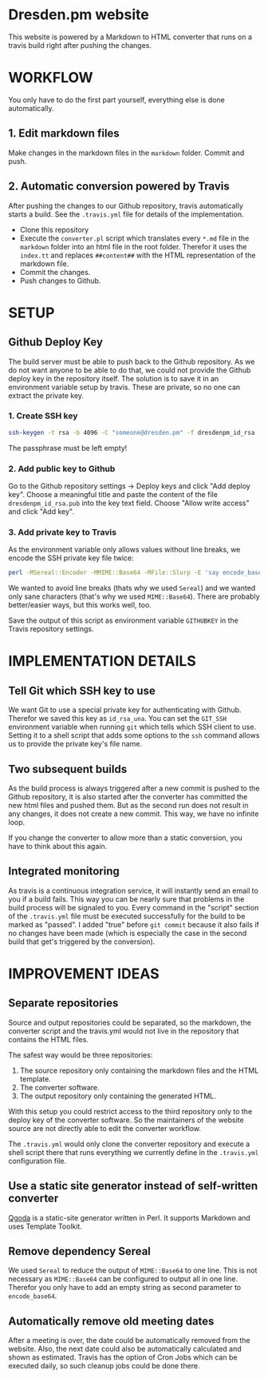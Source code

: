 # Dresden.pm website

This website is powered by a Markdown to HTML converter that runs on a travis build right after pushing the changes.

# WORKFLOW

You only have to do the first part yourself, everything else is done automatically.

## 1. Edit markdown files

Make changes in the markdown files in the `markdown` folder. Commit and push.

## 2. Automatic conversion powered by Travis

After pushing the changes to our Github repository, travis automatically starts a build. See the `.travis.yml` file for details of the implementation.

* Clone this repository
* Execute the `converter.pl` script which translates every `*.md` file in the `markdown` folder into an html file in the root folder. Therefor it uses the `index.tt` and replaces `##content##` with the HTML representation of the markdown file.
* Commit the changes.
* Push changes to Github.

# SETUP

## Github Deploy Key

The build server must be able to push back to the Github repository. As we do not want anyone to be able to do that, we could not provide the Github deploy key in the repository itself. The solution is to save it in an environment variable setup by travis. These are private, so no one can extract the private key.

### 1. Create SSH key

```bash
ssh-keygen -t rsa -b 4096 -C "someone@dresden.pm" -f dresdenpm_id_rsa
```

The passphrase must be left empty!

### 2. Add public key to Github

Go to the Github repository settings -> Deploy keys and click "Add deploy key". Choose a meaningful title and paste the content of the file `dresdenpm_id_rsa.pub` into the key text field. Choose "Allow write access" and click "Add key".

### 3. Add private key to Travis

As the environment variable only allows values without line breaks, we encode the SSH private key file twice:

```bash
perl -MSereal::Encoder -MMIME::Base64 -MFile::Slurp -E 'say encode_base64 encode_sereal(scalar read_file "dresdenpm_id_rsa"), ""'
```

We wanted to avoid line breaks (thats why we used `Sereal`) and we wanted only sane characters (that's why we used `MIME::Base64`). There are probably better/easier ways, but this works well, too.

Save the output of this script as environment variable `GITHUBKEY` in the Travis repository settings.

# IMPLEMENTATION DETAILS

## Tell Git which SSH key to use

We want Git to use a special private key for authenticating with Github. Therefor we saved this key as `id_rsa_una`. You can set the `GIT_SSH` environment variable when running `git` which tells which SSH client to use. Setting it to a shell script that adds some options to the `ssh` command allows us to provide the private key's file name.

## Two subsequent builds

As the build process is always triggered after a new commit is pushed to the Github repository, it is also started after the converter has committed the new html files and pushed them. But as the second run does not result in any changes, it does not create a new commit. This way, we have no infinite loop.

If you change the converter to allow more than a static conversion, you have to think about this again.

## Integrated monitoring

As travis is a continuous integration service, it will instantly send an email to you if a build fails. This way you can be nearly sure that problems in the build process will be signaled to you. Every command in the "script" section of the `.travis.yml` file must be executed successfully for the build to be marked as "passed". I added "true" before `git commit` because it also fails if no changes have been made (which is especially the case in the second build that get's triggered by the conversion).

# IMPROVEMENT IDEAS

## Separate repositories

Source and output repositories could be separated, so the markdown, the converter script and the travis.yml would not live in the repository that contains the HTML files.

The safest way would be three repositories:

1. The source repository only containing the markdown files and the HTML template.
2. The converter software.
3. The output repository only containing the generated HTML.

With this setup you could restrict access to the third repository only to the deploy key of the converter software. So the maintainers of the website source are not directly able to edit the converter workflow.

The `.travis.yml` would only clone the converter repository and execute a shell script there that runs everything we currently define in the `.travis.yml` configuration file.

## Use a static site generator instead of self-written converter

[Qgoda](http://www.qgoda.net/en/) is a static-site generator written in Perl. It supports Markdown and uses Template Toolkit.

## Remove dependency Sereal

We used `Sereal` to reduce the output of `MIME::Base64` to one line. This is not necessary as `MIME::Base64` can be configured to output all in one line. Therefor you only have to add an empty string as second parameter to `encode_base64`.

## Automatically remove old meeting dates

After a meeting is over, the date could be automatically removed from the website. Also, the next date could also be automatically calculated and shown as estimated. Travis has the option of Cron Jobs which can be executed daily, so such cleanup jobs could be done there.